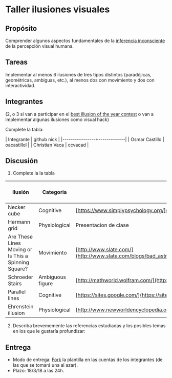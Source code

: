 # Taller ilusiones visuales

## Propósito

Comprender algunos aspectos fundamentales de la [inferencia inconsciente](https://github.com/VisualComputing/Cognitive) de la percepción visual humana.

## Tareas

Implementar al menos 6 ilusiones de tres tipos distintos (paradójicas, geométricas, ambiguas, etc.), al menos dos con movimiento y dos con interactividad.

## Integrantes
(2, o 3 si van a participar en el [best illusion of the year contest](illusionoftheyear.com) o van a implementar algunas ilusiones como visual hack)

Complete la tabla:

| Integrante     | github nick |
|----------------+-------------|
| Osmar Castillo | oacastillol |
| Christian Vaca | ccvacad     |

## Discusión

1. Complete la la tabla

| Ilusión | Categoria | Referencia | Tipo de interactividad (si aplica) | URL código base (si aplica) |
|---------|-----------|------------|------------------------------------|-----------------------------|
|Necker cube | Cognitive | [https://www.simplypsychology.org/](https://www.simplypsychology.org/perception-theories.html) | N/A |[https://ccvacad.github.io/Illusions_ws/Necker cube/](https://ccvacad.github.io/Illusions_ws/Necker%20cube/)|
| Hermann grid | Physiological | Presentacion de clase | N/A |[https://ccvacad.github.io/Illusions_ws/Hermann grid/](https://ccvacad.github.io/Illusions_ws/Hermann%20grid/)|
|Are These Lines Moving or Is This a Spinning Square?|Movimiento|[http://www.slate.com/](http://www.slate.com/blogs/bad_astronomy/2016/04/19/binding_motion_illusion_of_lines_moving_looks_like_a_spinning_square.html)|Aparece y desaparecen los cubos cuando se oprime una tecla|[https://ccvacad.github.io/Illusions_ws/Are These Lines Moving or Is This a Spinning Square/](https://ccvacad.github.io/Illusions_ws/Are%20These%20Lines%20Moving%20or%20Is%20This%20a%20Spinning%20Square/)|
|Schroeder Stairs| Ambiguous figure | [http://mathworld.wolfram.com/](http://mathworld.wolfram.com/SchroederStairs.html)| N/A|         |
| Parallel lines | Cognitive | [https://sites.google.com/](https://sites.google.com/site/ilusionesopticas1903/home/lineas) |  |                             |
|  Ehrenstein illusion  | Physiological  |[http://www.newworldencyclopedia.org/](http://www.newworldencyclopedia.org/entry/Ehrenstein_illusion)||     |



2. Describa brevememente las referencias estudiadas y los posibles temas en los que le gustaría profundizar:

## Entrega

* Modo de entrega: [Fork](https://help.github.com/articles/fork-a-repo/) la plantilla en las cuentas de los integrantes (de las que se tomará una al azar).
* Plazo: 18/3/18 a las 24h.
